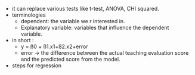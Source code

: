 - it  can replace various tests like t-test, ANOVA, CHI squared.
- terminologies
	- dependent: the variable we r interested in.
	- Explanatory variable: variables that influence the dependent variable.
-  in short : 
	- y = ß0 + ß1.x1+ß2.x2+error
	- error -> the difference between the actual teaching evaluation score and the predicted score from the model.
- steps for regression 